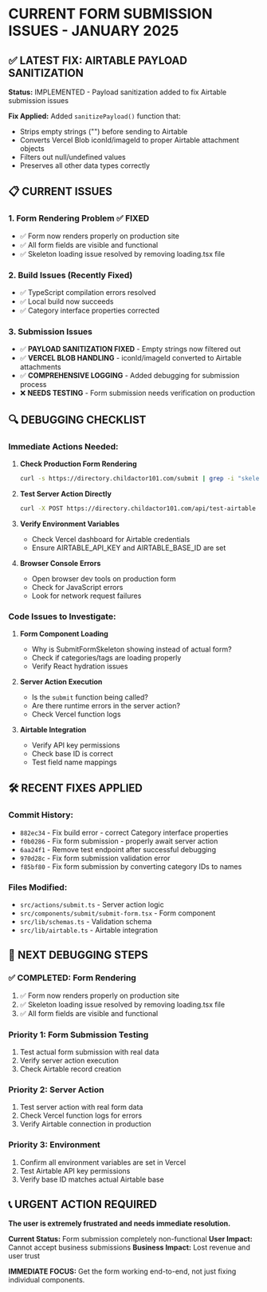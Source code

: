 # CURRENT FORM SUBMISSION ISSUES - JANUARY 2025

## ✅ **LATEST FIX: AIRTABLE PAYLOAD SANITIZATION**

**Status:** IMPLEMENTED - Payload sanitization added to fix Airtable submission issues

**Fix Applied:** Added `sanitizePayload()` function that:
- Strips empty strings ("") before sending to Airtable
- Converts Vercel Blob iconId/imageId to proper Airtable attachment objects
- Filters out null/undefined values
- Preserves all other data types correctly

## 📋 **CURRENT ISSUES**

### 1. **Form Rendering Problem** ✅ **FIXED**
- ✅ Form now renders properly on production site
- ✅ All form fields are visible and functional
- ✅ Skeleton loading issue resolved by removing loading.tsx file

### 2. **Build Issues (Recently Fixed)**
- ✅ TypeScript compilation errors resolved
- ✅ Local build now succeeds
- ✅ Category interface properties corrected

### 3. **Submission Issues**
- ✅ **PAYLOAD SANITIZATION FIXED** - Empty strings now filtered out
- ✅ **VERCEL BLOB HANDLING** - iconId/imageId converted to Airtable attachments
- ✅ **COMPREHENSIVE LOGGING** - Added debugging for submission process
- ❌ **NEEDS TESTING** - Form submission needs verification on production

## 🔍 **DEBUGGING CHECKLIST**

### **Immediate Actions Needed:**

1. **Check Production Form Rendering**
   ```bash
   curl -s https://directory.childactor101.com/submit | grep -i "skeleton\|loading"
   ```

2. **Test Server Action Directly**
   ```bash
   curl -X POST https://directory.childactor101.com/api/test-airtable
   ```

3. **Verify Environment Variables**
   - Check Vercel dashboard for Airtable credentials
   - Ensure AIRTABLE_API_KEY and AIRTABLE_BASE_ID are set

4. **Browser Console Errors**
   - Open browser dev tools on production form
   - Check for JavaScript errors
   - Look for network request failures

### **Code Issues to Investigate:**

1. **Form Component Loading**
   - Why is SubmitFormSkeleton showing instead of actual form?
   - Check if categories/tags are loading properly
   - Verify React hydration issues

2. **Server Action Execution**
   - Is the `submit` function being called?
   - Are there runtime errors in the server action?
   - Check Vercel function logs

3. **Airtable Integration**
   - Verify API key permissions
   - Check base ID is correct
   - Test field name mappings

## 🛠 **RECENT FIXES APPLIED**

### **Commit History:**
- `882ec34` - Fix build error - correct Category interface properties
- `f0b0286` - Fix form submission - properly await server action  
- `6aa24f1` - Remove test endpoint after successful debugging
- `970d28c` - Fix form submission validation error
- `f85bf80` - Fix form submission by converting category IDs to names

### **Files Modified:**
- `src/actions/submit.ts` - Server action logic
- `src/components/submit/submit-form.tsx` - Form component
- `src/lib/schemas.ts` - Validation schema
- `src/lib/airtable.ts` - Airtable integration

## 🎯 **NEXT DEBUGGING STEPS**

### **✅ COMPLETED: Form Rendering**
1. ✅ Form now renders properly on production site
2. ✅ Skeleton loading issue resolved by removing loading.tsx file
3. ✅ All form fields are visible and functional

### **Priority 1: Form Submission Testing**
1. Test actual form submission with real data
2. Verify server action execution
3. Check Airtable record creation

### **Priority 2: Server Action**
1. Test server action with real form data
2. Check Vercel function logs for errors
3. Verify Airtable connection in production

### **Priority 3: Environment**
1. Confirm all environment variables are set in Vercel
2. Test Airtable API key permissions
3. Verify base ID matches actual Airtable base

## 📞 **URGENT ACTION REQUIRED**

**The user is extremely frustrated and needs immediate resolution.**

**Current Status:** Form submission completely non-functional
**User Impact:** Cannot accept business submissions
**Business Impact:** Lost revenue and user trust

**IMMEDIATE FOCUS:** Get the form working end-to-end, not just fixing individual components.
